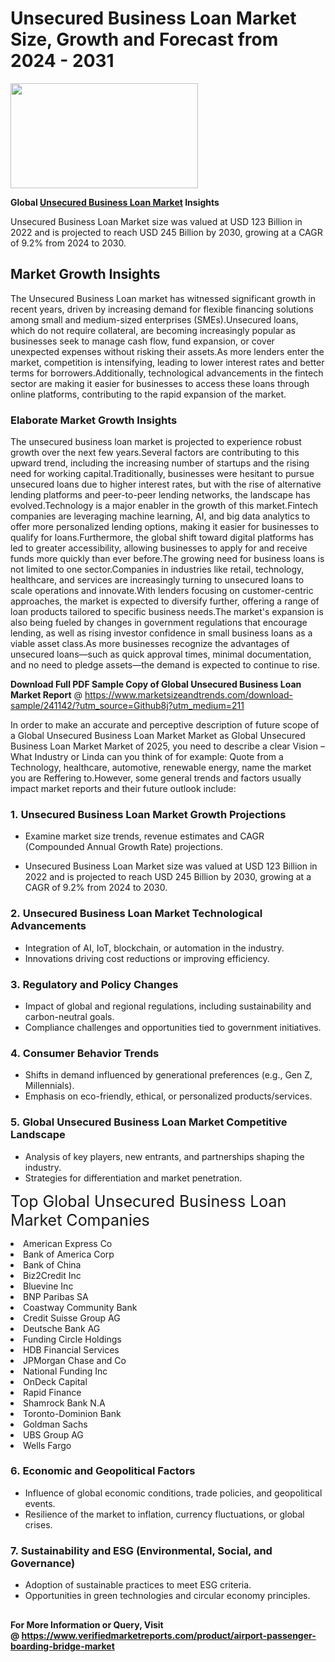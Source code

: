 <H1>Unsecured Business Loan Market Size, Growth and Forecast from 2024 - 2031</H1><img class="aligncenter size-medium wp-image-584254" src="https://thirdeyenews.in/wp-content/uploads/2024/09/Global-Market-Research-300x168.jpeg" alt="" width="300" height="168" /><p><strong>Global&nbsp;<a href="https://www.marketsizeandtrends.com/download-sample/241142/?utm_source=Github8j?utm_medium=211">Unsecured Business Loan Market</a> Insights</strong></p><p>Unsecured Business Loan Market size was valued at USD 123 Billion in 2022 and is projected to reach USD 245 Billion by 2030, growing at a CAGR of 9.2% from 2024 to 2030.</p><p><h2>Market Growth Insights</h2> The Unsecured Business Loan market has witnessed significant growth in recent years, driven by increasing demand for flexible financing solutions among small and medium-sized enterprises (SMEs).Unsecured loans, which do not require collateral, are becoming increasingly popular as businesses seek to manage cash flow, fund expansion, or cover unexpected expenses without risking their assets.As more lenders enter the market, competition is intensifying, leading to lower interest rates and better terms for borrowers.Additionally, technological advancements in the fintech sector are making it easier for businesses to access these loans through online platforms, contributing to the rapid expansion of the market. <h3>Elaborate Market Growth Insights</h3> The unsecured business loan market is projected to experience robust growth over the next few years.Several factors are contributing to this upward trend, including the increasing number of startups and the rising need for working capital.Traditionally, businesses were hesitant to pursue unsecured loans due to higher interest rates, but with the rise of alternative lending platforms and peer-to-peer lending networks, the landscape has evolved.Technology is a major enabler in the growth of this market.Fintech companies are leveraging machine learning, AI, and big data analytics to offer more personalized lending options, making it easier for businesses to qualify for loans.Furthermore, the global shift toward digital platforms has led to greater accessibility, allowing businesses to apply for and receive funds more quickly than ever before.The growing need for business loans is not limited to one sector.Companies in industries like retail, technology, healthcare, and services are increasingly turning to unsecured loans to scale operations and innovate.With lenders focusing on customer-centric approaches, the market is expected to diversify further, offering a range of loan products tailored to specific business needs.The market's expansion is also being fueled by changes in government regulations that encourage lending, as well as rising investor confidence in small business loans as a viable asset class.As more businesses recognize the advantages of unsecured loans—such as quick approval times, minimal documentation, and no need to pledge assets—the demand is expected to continue to rise.</p><p><span class=""><strong>Download Full PDF Sample Copy of Global Unsecured Business Loan Market Report</strong> @ <a href="https://www.marketsizeandtrends.com/download-sample/241142/?utm_source=Github8j?utm_medium=211" target="_blank">https://www.marketsizeandtrends.com/download-sample/241142/?utm_source=Github8j?utm_medium=211</a></span></p><p>In order to make an accurate and perceptive description of future scope of a Global&nbsp;Unsecured Business Loan Market Market as Global&nbsp;Unsecured Business Loan Market Market of 2025, you need to describe a clear Vision &ndash; What Industry or Linda can you think of for example: Quote from a Technology, healthcare, automotive, renewable energy, name the market you are Reffering to.However, some general trends and factors usually impact market reports and their future outlook include:</p><h3>1.&nbsp;<strong>Unsecured Business Loan Market Growth Projections</strong></h3><ul><li>Examine market size trends, revenue estimates and CAGR (Compounded Annual Growth Rate) projections.</li><li><p>Unsecured Business Loan Market size was valued at USD 123 Billion in 2022 and is projected to reach USD 245 Billion by 2030, growing at a CAGR of 9.2% from 2024 to 2030.</p></li></ul><h3>2.&nbsp;<strong>Unsecured Business Loan Market Technological Advancements</strong></h3><ul><li>Integration of AI, IoT, blockchain, or automation in the industry.</li><li>Innovations driving cost reductions or improving efficiency.</li></ul><h3>3.&nbsp;<strong>Regulatory and Policy Changes</strong></h3><ul><li>Impact of global and regional regulations, including sustainability and carbon-neutral goals.</li><li>Compliance challenges and opportunities tied to government initiatives.</li></ul><h3>4.&nbsp;<strong>Consumer Behavior Trends</strong></h3><ul><li>Shifts in demand influenced by generational preferences (e.g., Gen Z, Millennials).</li><li>Emphasis on eco-friendly, ethical, or personalized products/services.</li></ul><h3>5.&nbsp;<strong>Global Unsecured Business Loan Market Competitive Landscape</strong></h3><ul><li>Analysis of key players, new entrants, and partnerships shaping the industry.</li><li>Strategies for differentiation and market penetration.</li></ul><p data-pm-slice="1 1 []"><span style="color: inherit; font-family: inherit; font-size: 25px;">Top Global Unsecured Business Loan Market Companies</span></p><div class="" data-test-id=""><p><li>American Express Co</li><li> Bank of America Corp</li><li> Bank of China</li><li> Biz2Credit Inc</li><li> Bluevine Inc</li><li> BNP Paribas SA</li><li> Coastway Community Bank</li><li> Credit Suisse Group AG</li><li> Deutsche Bank AG</li><li> Funding Circle Holdings</li><li> HDB Financial Services</li><li> JPMorgan Chase and Co</li><li> National Funding Inc</li><li> OnDeck Capital</li><li> Rapid Finance</li><li> Shamrock Bank N.A</li><li> Toronto-Dominion Bank</li><li> Goldman Sachs</li><li> UBS Group AG</li><li> Wells Fargo</li></p></div><h3>6.&nbsp;<strong>Economic and Geopolitical Factors</strong></h3><ul><li>Influence of global economic conditions, trade policies, and geopolitical events.</li><li>Resilience of the market to inflation, currency fluctuations, or global crises.</li></ul><h3>7.&nbsp;<strong>Sustainability and ESG (Environmental, Social, and Governance)</strong></h3><ul><li>Adoption of sustainable practices to meet ESG criteria.</li><li>Opportunities in green technologies and circular economy principles.</li></ul><h2><strong style="font-size: 14px;">For More Information or Query, Visit @&nbsp;</strong><a style="background-color: #ffffff; font-size: 14px;" href="https://www.marketsizeandtrends.com/report/unsecured-business-loan-market/" target="_blank">https://www.verifiedmarketreports.com/product/airport-passenger-boarding-bridge-market</a></h2>